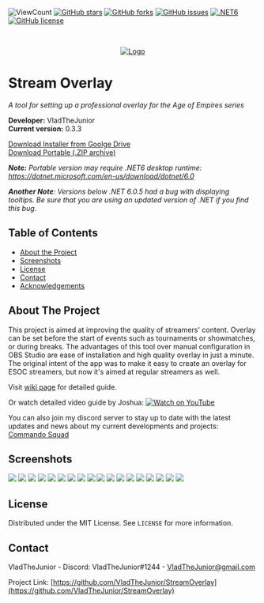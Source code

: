 ![ViewCount](https://views.whatilearened.today/views/github/VladTheJunior/StreamOverlay.svg)
[![GitHub stars](https://img.shields.io/github/stars/VladTheJunior/StreamOverlay)](https://github.com/VladTheJunior/StreamOverlay/stargazers)
[![GitHub forks](https://img.shields.io/github/forks/VladTheJunior/StreamOverlay)](https://github.com/VladTheJunior/StreamOverlay/network)
[![GitHub issues](https://img.shields.io/github/issues/VladTheJunior/StreamOverlay)](https://github.com/VladTheJunior/StreamOverlay/issues)
[![.NET6](https://github.com/VladTheJunior/StreamOverlay/actions/workflows/dotnet6.yml/badge.svg)](https://github.com/VladTheJunior/StreamOverlay/actions/workflows/dotnet6.yml)
[![GitHub license](https://img.shields.io/github/license/VladTheJunior/StreamOverlay)](https://github.com/VladTheJunior/StreamOverlay/blob/master/LICENSE)
<!-- PROJECT LOGO -->
<br />
<p align="center">
  <a href="https://github.com/VladTheJunior/StreamOverlay">
    <img src="StreamOverlay/Icon.ico" alt="Logo">
  </a>
</p>

# Stream Overlay

*A tool for setting up a professional overlay for the Age of Empires series*

**Developer:** VladTheJunior<br />
**Current version:** 0.3.3<br />

[Download Installer from Goolge Drive](https://drive.google.com/file/d/1AGZmd86wbJcniP1xL6v4WjT9JrWvGBEz/view?usp=sharing)<br />
[Download Portable (.ZIP archive)](https://github.com/VladTheJunior/StreamOverlayUpdates/archive/refs/heads/master.zip)<br />

*__Note:__ Portable version may require .NET6 desktop runtime: https://dotnet.microsoft.com/en-us/download/dotnet/6.0*

*__Another Note__: Versions below .NET 6.0.5 had a bug with displaying tooltips. Be sure that you are using an updated version of .NET if you find this bug.*

## Table of Contents

* [About the Project](#about-the-project)
* [Screenshots](#screenshots)
* [License](#license)
* [Contact](#contact)
* [Acknowledgements](#acknowledgements)

<!-- ABOUT THE PROJECT -->
## About The Project

This project is aimed at improving the quality of streamers' content. Overlay can be set before the start of events such as tournaments or showmatches, or during breaks. The advantages of this tool over manual configuration in OBS Studio are ease of installation and high quality overlay in just a minute.
The original intent of the app was to make it easy to create an overlay for ESOC streamers, but now it's aimed at regular streamers as well.

Visit [wiki page](https://github.com/VladTheJunior/StreamOverlay/wiki) for detailed guide.

Or watch detailed video guide by Joshua:
[![Watch on YouTube](https://user-images.githubusercontent.com/30210308/187828846-1ae6fdf1-59ad-4a53-a0cd-d71706975ebd.png
)](https://www.youtube.com/watch?v=MtK_UWyOC6M "Strem Overlay - How To Guide")

You can also join my discord server to stay up to date with the latest updates and news about my current developments and projects: [Commando Squad](https://discord.gg/egcZRKgj4q)


## Screenshots

![](Images/1.png)
![](Images/15.png)
![](Images/16.png)
![](Images/2.png)
![](Images/3.png)
![](Images/4.png)
![](Images/5.png)
![](Images/7.png)
![](Images/8.png)
![](Images/9.png)
![](Images/10.png)
![](Images/11.png)
![](Images/12.png)
![](Images/13.PNG)
![](Images/17.png)
![](Images/19.png)
![](Images/20.png)
![](Images/6.png)

<!-- LICENSE -->
## License

Distributed under the MIT License. See `LICENSE` for more information.


<!-- CONTACT -->
## Contact

VladTheJunior - Discord: VladTheJunior#1244 - VladTheJunior@gmail.com

Project Link: [https://github.com/VladTheJunior/StreamOverlay](https://github.com/VladTheJunior/StreamOverlay)
